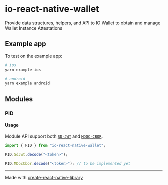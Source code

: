 # io-react-native-wallet

Provide data structures, helpers, and API to IO Wallet to obtain and manage Wallet Instance Attestations


## Example app
To test on the example app:

```sh
# ios
yarn example ios

# android
yarn example android
```

## Modules

### PID

#### Usage
Module API support both [`SD-JWT`](https://italia.github.io/eidas-it-wallet-docs/en/pid-data-model.html#id1) and [`MDOC-CBOR`](https://italia.github.io/eidas-it-wallet-docs/en/pid-data-model.html#mdoc-cbor).

```ts
import { PID } from "io-react-native-wallet";

PID.SdJwt.decode("<token>");

PID.MDocCbor.decode("<token>"); // to be implemented yet
```



---

Made with [create-react-native-library](https://github.com/callstack/react-native-builder-bob)
